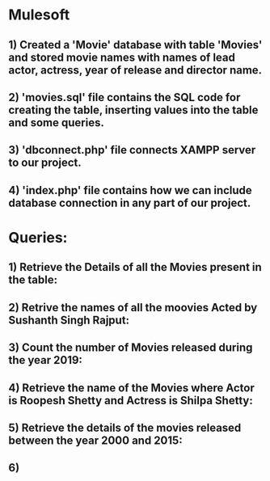 # Mulesoft

## 1) Created a 'Movie' database with table 'Movies' and stored movie names with names of lead actor, actress, year of release and director name.

## 2) 'movies.sql' file contains the SQL code for creating the table, inserting values into the table and some queries.

## 3) 'dbconnect.php' file connects XAMPP server to our project.

## 4) 'index.php' file contains how we can include database connection in any part of our project.

# Queries:

## 1) Retrieve the Details of all the Movies present in the table:



## 2) Retrive the names of all the moovies Acted by Sushanth Singh Rajput:



## 3) Count the number of Movies released during the year 2019:



## 4) Retrieve the name of the Movies where Actor is Roopesh Shetty and Actress is Shilpa Shetty:



## 5) Retrieve the details of the movies released between the year 2000 and 2015:



## 6) 
